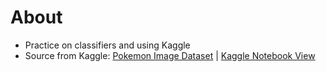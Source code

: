 # About
- Practice on classifiers and using Kaggle
- Source from Kaggle: [Pokemon Image Dataset](https://www.kaggle.com/vishalsubbiah/pokemon-images-and-types) | [Kaggle Notebook View](https://www.kaggle.com/bibiuwun/pokemontypeclassifier)
